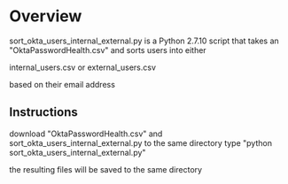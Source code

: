 # Overview

sort_okta_users_internal_external.py is a Python 2.7.10 script that takes an "OktaPasswordHealth.csv" and sorts users into either

internal_users.csv or
external_users.csv

based on their email address

## Instructions

download "OktaPasswordHealth.csv" and sort_okta_users_internal_external.py to the same directory
type "python sort_okta_users_internal_external.py"

the resulting files will be saved to the same directory
